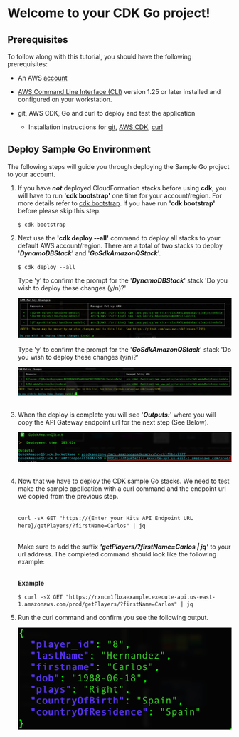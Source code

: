 # Welcome to your CDK Go project!

## Prerequisites 

To follow along with this tutorial, you should have the following prerequisites:

* An AWS [account](https://signin.aws.amazon.com/signin?redirect_uri=https%3A%2F%2Fportal.aws.amazon.com%2Fbilling%2Fsignup%2Fresume&client_id=signup)

* [AWS Command Line Interface (CLI)](https://aws.amazon.com/cli/) version 1.25 or later installed and configured on your workstation.

* git, AWS CDK, Go and curl  to deploy and test the application
    * Installation instructions for [git](https://github.com/git-guides/install-git), [AWS CDK](https://docs.aws.amazon.com/cdk/v2/guide/getting_started.html), [curl](https://curl.se/download.html)

 ## Deploy Sample Go Environment
 The following steps will guide you through deploying the Sample Go project to your account.
1. If you have ***not*** deployed CloudFormation stacks before using **cdk**, you will have to run **'cdk bootstrap'** one time for your account/region.  For more details refer to [cdk bootstrap](https://docs.aws.amazon.com/cdk/v2/guide/ref-cli-cmd-bootstrap.html).  If you have run **'cdk bootstrap'** before please skip this step.
    ```
    $ cdk bootstrap
    ```
2. Next use the **'cdk deploy --all'** command to deploy all stacks to your default AWS account/region.  There are a total of two stacks to deploy '***DynamoDBStack***' and '***GoSdkAmazonQStack***'. 
    ```
    $ cdk deploy --all
    ```
    Type 'y' to confirm the prompt for the '***DynamoDBStack***' stack  'Do you wish to deploy these changes (y/n)?'
    
    ![First CDK Prompt](./images/cdk_deploy_p1.png)

    Type 'y' to confirm the prompt for the '***GoSdkAmazonQStack***' stack  'Do you wish to deploy these changes (y/n)?'  

    ![Second CDK Prompt](./images/cdk_deploy_p2.png)<br><br/>

3. When the deploy is complete you will see '***Outputs:***' where you will copy the API Gateway endpoint url for the next step (See Below).
    
    ![CDK Output](./images/cdk_output_gateway.png)<br><br/>
4. Now that we have to deploy the CDK sample Go stacks. We need to test make the sample application with a curl command and the endpoint url we copied from the previous step.<br><br/>

    ```curl -sX GET "https://{Enter your Hits API Endpoint URL here}/getPlayers/?firstName=Carlos" | jq```<br><br/>

    Make sure to add the suffix ***'getPlayers/?firstName=Carlos | jq'*** to your url address. The completed command should look like the following example:<br><br/>
    
    **Example**
    ```
    $ curl -sX GET "https://rxncm1fbxaexample.execute-api.us-east-1.amazonaws.com/prod/getPlayers/?firstName=Carlos" | jq
    ```
5. Run the curl command and confirm you see the following output.

    ![Successful Curl](./images/curl_successful.png)
 
 

